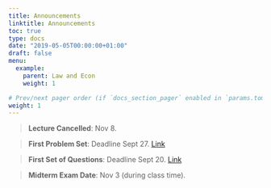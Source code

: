 ```yaml
---
title: Announcements
linktitle: Announcements
toc: true
type: docs
date: "2019-05-05T00:00:00+01:00"
draft: false
menu:
  example:
    parent: Law and Econ
    weight: 1

# Prev/next pager order (if `docs_section_pager` enabled in `params.toml`)
weight: 1
---
```

> **Lecture Cancelled**: Nov 8.

> **First Problem Set**: Deadline Sept 27. [Link](https://www.franciscopoggi.com/courses/lawecon/problems/)

> **First Set of Questions**: Deadline Sept 20. [Link](https://www.franciscopoggi.com/courses/lawecon/questions/)

> **Midterm Exam Date**: Nov 3 (during class time).